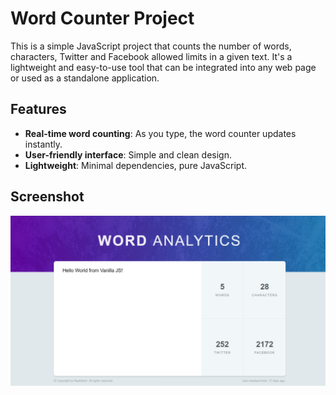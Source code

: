 # Word Counter Project

This is a simple JavaScript project that counts the number of words, characters, Twitter and Facebook allowed limits in a given text. It's a lightweight and easy-to-use tool that can be integrated into any web page or used as a standalone application.

## Features

- **Real-time word counting**: As you type, the word counter updates instantly.
- **User-friendly interface**: Simple and clean design.
- **Lightweight**: Minimal dependencies, pure JavaScript.

## Screenshot

![Screenshot](screenshot.jpeg)

